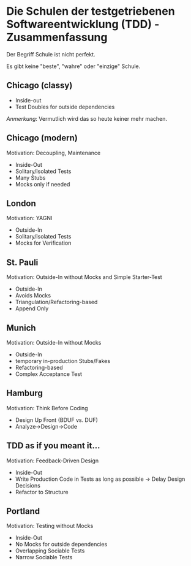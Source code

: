 # Die Schulen der testgetriebenen Softwareentwicklung (TDD) - Zusammenfassung

Der Begriff Schule ist nicht perfekt.

Es gibt keine "beste", "wahre" oder "einzige" Schule.

## Chicago (classy)
- Inside-out
- Test Doubles for outside dependencies

*Anmerkung*: Vermutlich wird das so heute keiner mehr machen.

## Chicago (modern)
Motivation: Decoupling, Maintenance
* Inside-Out
* Solitary/Isolated Tests
* Many Stubs
* Mocks only if needed

## London
Motivation: YAGNI
* Outside-In
* Solitary/Isolated Tests
* Mocks for Verification

## St. Pauli
Motivation: Outside-In without Mocks and Simple Starter-Test
* Outside-In
* Avoids Mocks
* Triangulation/Refactoring-based
* Append Only

## Munich
Motivation: Outside-In without Mocks
* Outside-In
* temporary in-production Stubs/Fakes
* Refactoring-based
* Complex Acceptance Test

## Hamburg
Motivation: Think Before Coding
* Design Up Front (BDUF vs. DUF)
* Analyze->Design->Code

## TDD as if you meant it...
Motivation: Feedback-Driven Design
* Inside-Out
* Write Production Code in Tests as long as possible
→ Delay Design Decisions
* Refactor to Structure

## Portland
Motivation: Testing without Mocks
* Inside-Out
* No Mocks for outside dependencies
* Overlapping Sociable Tests
* Narrow Sociable Tests